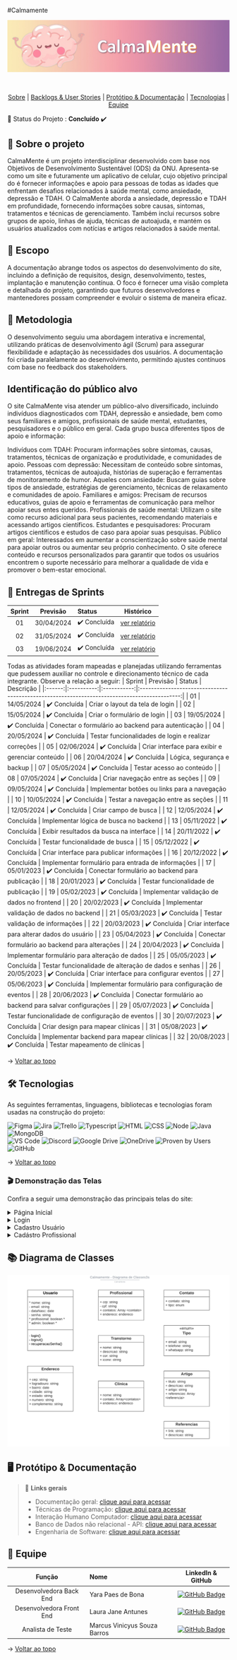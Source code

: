 #Calmamente
<div align="center">
    
![banner](https://github.com/marcusvsbarros/projetoManufatura/blob/main/CalmaMente%20capa.jpeg)
</div>
<br id="topo">
<p align="center">
    <a href="#sobre">Sobre</a>  |  
    <a href="#backlogs">Backlogs & User Stories</a>  |  
    <a href="#prototipo">Protótipo & Documentação</a>  |  
    <a href="#tecnologias">Tecnologias</a>  |  
    <a href="#equipe">Equipe</a>
</p>
   
<span id="sobre">
    
:pushpin: Status do Projeto : **Concluído** :heavy_check_mark:

## :bookmark_tabs: Sobre o projeto
CalmaMente é um projeto interdisciplinar desenvolvido com base nos Objetivos de Desenvolvimento Sustentável (ODS) da ONU.  Apresenta-se como um site e futuramente um aplicativo de celular, cujo objetivo principal do é fornecer informações e apoio para pessoas de todas as idades que enfrentam desafios relacionados à saúde mental, como ansiedade, depressão e TDAH.
O CalmaMente aborda a ansiedade, depressão e TDAH em profundidade, fornecendo informações sobre causas, sintomas, tratamentos e técnicas de gerenciamento. Também inclui recursos sobre grupos de apoio, linhas de ajuda, técnicas de autoajuda, e mantém os usuários atualizados com notícias e artigos relacionados à saúde mental.

## 📒 Escopo
A documentação abrange todos os aspectos do desenvolvimento do site, incluindo a definição de requisitos, design, desenvolvimento, testes, implantação e manutenção contínua. O foco é fornecer uma visão completa e detalhada do projeto, garantindo que futuros desenvolvedores e mantenedores possam compreender e evoluir o sistema de maneira eficaz.

## 📒 Metodologia
O desenvolvimento seguiu uma abordagem interativa e incremental, utilizando práticas de desenvolvimento ágil (Scrum) para assegurar flexibilidade e adaptação às necessidades dos usuários. A documentação foi criada paralelamente ao desenvolvimento, permitindo ajustes contínuos com base no feedback dos stakeholders.

## Identificação do público alvo
O site CalmaMente visa atender um público-alvo diversificado, incluindo indivíduos diagnosticados com TDAH, depressão e ansiedade, bem como seus familiares e amigos, profissionais de saúde mental, estudantes, pesquisadores e o público em geral. Cada grupo busca diferentes tipos de apoio e informação:

Indivíduos com TDAH: Procuram informações sobre sintomas, causas, tratamentos, técnicas de organização e produtividade, e comunidades de apoio.
Pessoas com depressão: Necessitam de conteúdo sobre sintomas, tratamentos, técnicas de autoajuda, histórias de superação e ferramentas de monitoramento de humor.
Aqueles com ansiedade: Buscam guias sobre tipos de ansiedade, estratégias de gerenciamento, técnicas de relaxamento e comunidades de apoio.
Familiares e amigos: Precisam de recursos educativos, guias de apoio e ferramentas de comunicação para melhor apoiar seus entes queridos.
Profissionais de saúde mental: Utilizam o site como recurso adicional para seus pacientes, recomendando materiais e acessando artigos científicos.
Estudantes e pesquisadores: Procuram artigos científicos e estudos de caso para apoiar suas pesquisas.
Público em geral: Interessados em aumentar a conscientização sobre saúde mental para apoiar outros ou aumentar seu próprio conhecimento.
O site oferece conteúdo e recursos personalizados para garantir que todos os usuários encontrem o suporte necessário para melhorar a qualidade de vida e promover o bem-estar emocional.


## 🏁 Entregas de Sprints

| Sprint | Previsão | Status | Histórico |
|:--:|:----------:|:----------------|:-------------------------------------------------:|
| 01 | 30/04/2024 | ✔️ Concluída    | [ver relatório](https://github.com/CalmaMente/Projeto-Integrador-3DSM/blob/main/Sprint1) |
| 02 | 31/05/2024 | ✔️ Concluída    | [ver relatório](https://github.com/The-Bugger-Ducks/help-duck-documentation/blob/sprint-02/README.md) |
| 03 | 19/06/2024 | ✔️ Concluída    | [ver relatório](https://github.com/The-Bugger-Ducks/help-duck-documentation/blob/sprint-03/README.md) |

Todas as atividades foram mapeadas e planejadas utilizando ferramentas que pudessem auxiliar no controle e direcionamento técnico de cada integrante. Observe a relação a seguir:
| Sprint | Previsão   | Status      | Descrição                                                                                     |
|:------:|:----------:|:-----------:|:--------------------------------------------------------------------------------------------:|
| 01     | 14/05/2024 | ✔️ Concluída | Criar o layout da tela de login                                                              |
| 02     | 15/05/2024 | ✔️ Concluída | Criar o formulário de login                                                                  |
| 03     | 19/05/2024 | ✔️ Concluída | Conectar o formulário ao backend para autenticação                                        |
| 04     | 20/05/2024 | ✔️ Concluída | Testar funcionalidades de login e realizar correções                                            |
| 05     | 02/06/2024 | ✔️ Concluída | Criar interface para exibir e gerenciar conteúdo                                                |
| 06     | 20/04/2024 | ✔️ Concluída | Lógica, segurança e backup                                                                      |
| 07     | 05/05/2024 | ✔️ Concluída | Testar acesso ao conteúdo                                                                 |
| 08     | 07/05/2024 | ✔️ Concluída | Criar navegação entre as seções                                                           |
| 09     | 09/05/2024 | ✔️ Concluída | Implementar botões ou links para a navegação                                                 |
| 10     | 10/05/2024 | ✔️ Concluída | Testar a navegação entre as seções                                                           |
| 11     | 12/05/2024 | ✔️ Concluída | Criar campo de busca                                                                      |
| 12     | 12/05/2024 | ✔️ Concluída | Implementar lógica de busca no backend                                                    |
| 13     | 05/11/2022 | ✔️ Concluída | Exibir resultados da busca na interface                                                         |
| 14     | 20/11/2022 | ✔️ Concluída | Testar funcionalidade de busca                                                               |
| 15     | 05/12/2022 | ✔️ Concluída | Criar interface para publicar informações                                                    |
| 16     | 20/12/2022 | ✔️ Concluída | Implementar formulário para entrada de informações                                           |
| 17     | 05/01/2023 | ✔️ Concluída | Conectar formulário ao backend para publicação                                               |
| 18     | 20/01/2023 | ✔️ Concluída | Testar funcionalidade de publicação                                                          |
| 19     | 05/02/2023 | ✔️ Concluída | Implementar validação de dados no frontend                                                   |
| 20     | 20/02/2023 | ✔️ Concluída | Implementar validação de dados no backend                                                    |
| 21     | 05/03/2023 | ✔️ Concluída | Testar validação de informações                                                              |
| 22     | 20/03/2023 | ✔️ Concluída | Criar interface para alterar dados do usuário                                                |
| 23     | 05/04/2023 | ✔️ Concluída | Conectar formulário ao backend para alterações                                               |
| 24     | 20/04/2023 | ✔️ Concluída | Implementar formulário para alteração de dados                                               |
| 25     | 05/05/2023 | ✔️ Concluída | Testar funcionalidade de alteração de dados e senhas                                         |
| 26     | 20/05/2023 | ✔️ Concluída | Criar interface para configurar eventos                                                      |
| 27     | 05/06/2023 | ✔️ Concluída | Implementar formulário para configuração de eventos                                          |
| 28     | 20/06/2023 | ✔️ Concluída | Conectar formulário ao backend para salvar configurações                                     |
| 29     | 05/07/2023 | ✔️ Concluída | Testar funcionalidade de configuração de eventos                                             |
| 30     | 20/07/2023 | ✔️ Concluída | Criar design para mapear clínicas                                                            |
| 31     | 05/08/2023 | ✔️ Concluída | Implementar backend para mapear clínicas                                                     |
| 32     | 20/08/2023 | ✔️ Concluída | Testar mapeamento de clínicas                                                                |

    
→ [Voltar ao topo](#Calmamente)

<span id="tecnologias">

## 🛠️ Tecnologias

As seguintes ferramentas, linguagens, bibliotecas e tecnologias foram usadas na construção do projeto:

<img src="https://img.shields.io/badge/Figma-CED4DA?style=for-the-badge&logo=figma&logoColor=DC143C" alt="Figma" />
<img src="https://img.shields.io/badge/Jira-CED4DA?style=for-the-badge&logo=jira&logoColor=0052CC" alt="Jira" />
<img src="https://img.shields.io/badge/Trello-CED4DA?style=for-the-badge&logo=trello&logoColor=0079BF" alt="Trello" />
<img src="https://img.shields.io/badge/TypeScript-CED4DA?style=for-the-badge&logo=typescript&logoColor=007ACC" alt="Typescript" />
<img src="https://img.shields.io/badge/HTML5-CED4DA?style=for-the-badge&logo=html5&logoColor=E34F26" alt="HTML" /> 
<img src="https://img.shields.io/badge/CSS3-CED4DA?style=for-the-badge&logo=css3&logoColor=1572B6" alt="CSS" /> 	 
<img src="https://img.shields.io/badge/Node.js-CED4DA?style=for-the-badge&logo=nodedotjs&logoColor=339933" alt="Node" />  
<img src="https://img.shields.io/badge/Java-CED4DA?style=for-the-badge&logo=java&logoColor=DC143C" alt="Java" />
<img src="https://img.shields.io/badge/MongoDB-CED4DA?style=for-the-badge&logo=mongodb&logoColor=4EA94B" alt="MongoDB" /><br>
<img src="https://img.shields.io/badge/VS_Code-CED4DA?style=for-the-badge&logo=visual%20studio%20code&logoColor=0078D4" alt="VS Code" /> 
<img src="https://img.shields.io/badge/Discord-CED4DA?style=for-the-badge&logo=discord&logoColor=7289DA" alt="Discord" />
<img src="https://img.shields.io/badge/Google_Drive-CED4DA?style=for-the-badge&logo=google-drive&logoColor=4285F4" alt="Google Drive" />
<img src="https://img.shields.io/badge/OneDrive-CED4DA?style=for-the-badge&logo=onedrive&logoColor=0078D4" alt="OneDrive" />
<img src="https://img.shields.io/badge/Proven_by_Users-CED4DA?style=for-the-badge&logo=provenbyusers&logoColor=DC143C" alt="Proven by Users" />
<img src="https://img.shields.io/badge/GitHub-CED4DA?style=for-the-badge&logo=github&logoColor=20232A" alt="GitHub" /> 
    
→ [Voltar ao topo](https://github.com/marcusvsbarros/projetoManufatura/blob/main/README.md)

<span id="equipe">

### :clapper: Demonstração das Telas
Confira a seguir uma demonstração das principais telas do site:
<details>
   <summary>Página Inicial</summary>
    <div align="center">
        <img src="https://user-images.githubusercontent.com/69374340/172084663-1e8ae95b-0c84-493c-b4ab-5cfcda5a4eb3.gif">
    </div>
</details>
<details>
   <summary>Login</summary>
    <div align="center">
        <img src="https://user-images.githubusercontent.com/69374340/172084712-de2d2905-dc65-41af-97e8-f980eff5f2d1.gif">
    </div>
</details>
<details>
   <summary>Cadastro Usuário</summary>
    <div align="center">
        <img src="https://user-images.githubusercontent.com/69374340/172084712-de2d2905-dc65-41af-97e8-f980eff5f2d1.gif">
    </div>
</details>
<details>
   <summary>Cadástro Profissional</summary>
    <div align="center">
        <img src="./usuario_administrador.gif">
    </div>
</details>

## 📚 Diagrama de Classes

![Descrição da imagem](https://github.com/marcusvsbarros/projetoManufatura/blob/main/Diagrama.jpeg)
 
## :desktop_computer: Protótipo & Documentação

> 🔗 **Links gerais** <br>
> - Documentação geral: [clique aqui para acessar](./documentacao_geral.pdf)
> - Técnicas de Programação: [clique aqui para acessar](./manual_usuario.pdf)
> - Interação Humano Computador: [clique aqui para acessar](./manual_usuario.pdf)
> - Banco de Dados não relacional - API: [clique aqui para acessar](./manual_usuario.pdf)
> - Engenharia de Software: [clique aqui para acessar](./manual_usuario.pdf)

## :busts_in_silhouette: Equipe

|    Função     | Nome                                  |                                                                                                                                                      LinkedIn & GitHub                                                                                                                                                      |
| :-----------: | :------------------------------------ | :-------------------------------------------------------------------------------------------------------------------------------------------------------------------------------------------------------------------------------------------------------------------------------------------------------------------------: |
| Desenvolvedora Back End | Yara Paes de Bona           |     [![GitHub Badge](https://img.shields.io/badge/GitHub-111217?style=flat-square&logo=github&logoColor=white)](https://github.com/YaraPaesB)              |
| Desenvolvedora Front End  | Laura Jane Antunes |      [![GitHub Badge](https://img.shields.io/badge/GitHub-111217?style=flat-square&logo=github&logoColor=white)](https://github.com/LJAMistik)     |
|   Analista de Teste    | Marcus Vinicyus Souza Barros               |         [![GitHub Badge](https://img.shields.io/badge/GitHub-111217?style=flat-square&logo=github&logoColor=white)](https://github.com/marcusvsbarros)        |


→ [Voltar ao topo](https://github.com/marcusvsbarros/projetoManufatura/blob/main/README.md)

